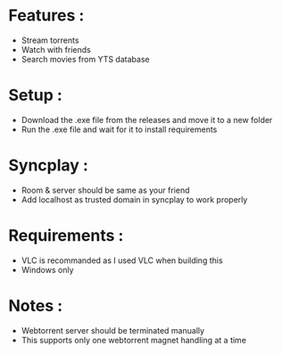 # Features :
- Stream torrents
- Watch with friends
- Search movies from YTS database

# Setup :
- Download the .exe file from the releases and move it to a new folder
- Run the .exe file and wait for it to install requirements

# Syncplay : 
- Room & server should be same as your friend
- Add localhost as trusted domain in syncplay to work properly

# Requirements :
- VLC is recommanded as I used VLC when building this
- Windows only

# Notes :
- Webtorrent server should be terminated manually
- This supports only one webtorrent magnet handling at a time
